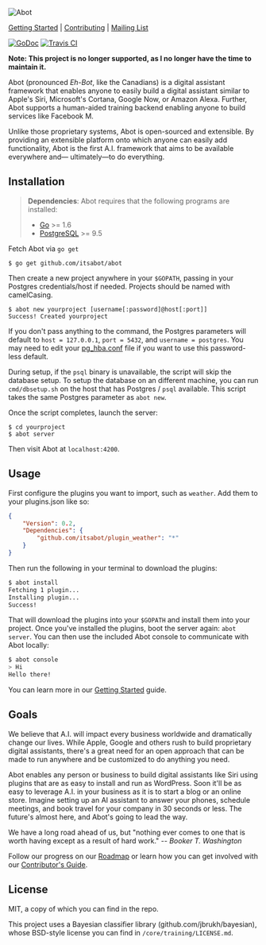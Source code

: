 ![Abot](http://i.imgur.com/WBACSyP.png)

[Getting Started](https://github.com/itsabot/abot/wiki/Getting-Started) |
[Contributing](https://github.com/itsabot/abot/wiki/How-to-Contribute) |
[Mailing List](https://groups.google.com/forum/#!forum/abot-discussion)

[![GoDoc](http://img.shields.io/badge/go-documentation-blue.svg?style=flat-square)](https://godoc.org/github.com/itsabot/abot) [![Travis CI](https://img.shields.io/travis/itsabot/abot.svg?style=flat-square)](https://travis-ci.org/itsabot/abot)

**Note: This project is no longer supported, as I no longer have the time to maintain it.**

Abot (pronounced *Eh-Bot*, like the Canadians) is a digital assistant framework
that enables anyone to easily build a digital assistant similar to Apple's Siri,
Microsoft's Cortana, Google Now, or Amazon Alexa. Further, Abot supports a
human-aided training backend enabling anyone to build services like Facebook M.

Unlike those proprietary systems, Abot is open-sourced and extensible. By
providing an extensible platform onto which anyone can easily add functionality,
Abot is the first A.I. framework that aims to be available everywhere and—
ultimately—to do everything.

## Installation

> **Dependencies**: Abot requires that the following programs are installed:
>
> * [Go](https://golang.org/dl/) >= 1.6
> * [PostgreSQL](http://www.postgresql.org/download/) >= 9.5

Fetch Abot via `go get`

```
$ go get github.com/itsabot/abot
```

Then create a new project anywhere in your `$GOPATH`, passing in your Postgres
credentials/host if needed. Projects should be named with camelCasing.

```
$ abot new yourproject [username[:password]@host[:port]]
Success! Created yourproject
```

If you don't pass anything to the command, the Postgres parameters will default
to `host = 127.0.0.1`, `port = 5432`, and `username = postgres`.  You may need
to edit your
[pg_hba.conf](http://www.postgresql.org/docs/9.5/static/auth-pg-hba-conf.html)
file if you want to use this password-less default.

During setup, if the `psql` binary is unavailable, the script will skip the
database setup. To setup the database on an different machine, you can run
`cmd/dbsetup.sh` on the host that has Postgres / `psql` available. This script
takes the same Postgres parameter as `abot new`.

Once the script completes, launch the server:

```
$ cd yourproject
$ abot server
```

Then visit Abot at `localhost:4200`.

## Usage

First configure the plugins you want to import, such as `weather`. Add them
to your plugins.json like so:

```json
{
	"Version": 0.2,
	"Dependencies": {
		"github.com/itsabot/plugin_weather": "*"
	}
}
```

Then run the following in your terminal to download the plugins:

```bash
$ abot install
Fetching 1 plugin...
Installing plugin...
Success!
```

That will download the plugins into your `$GOPATH` and install them into your
project.  Once you've installed the plugins, boot the server again: `abot
server`. You can then use the included Abot console to communicate with Abot
locally:

```bash
$ abot console
> Hi
Hello there!
```

You can learn more in our
[Getting Started](https://github.com/itsabot/abot/wiki/Getting-Started) guide.

## Goals

We believe that A.I. will impact every business worldwide and dramatically
change our lives. While Apple, Google and others rush to build proprietary
digital assistants, there's a great need for an open approach that can be made
to run anywhere and be customized to do anything you need.

Abot enables any person or business to build digital assistants like Siri using
plugins that are as easy to install and run as WordPress. Soon it'll be as easy
to leverage A.I. in your business as it is to start a blog or an online store.
Imagine setting up an AI assistant to answer your phones, schedule meetings,
and book travel for your company in 30 seconds or less. The future's almost
here, and Abot's going to lead the way.

We have a long road ahead of us, but "nothing ever comes to one that is worth
having except as a result of hard work." *-- Booker T. Washington*

Follow our progress on our
[Roadmap](https://github.com/itsabot/abot/wiki/Roadmap) or learn how you can
get involved with our
[Contributor's Guide](https://github.com/itsabot/abot/wiki#contributing).

## License

MIT, a copy of which you can find in the repo.

This project uses a Bayesian classifier library (github.com/jbrukh/bayesian),
whose BSD-style license you can find in `/core/training/LICENSE.md`.
